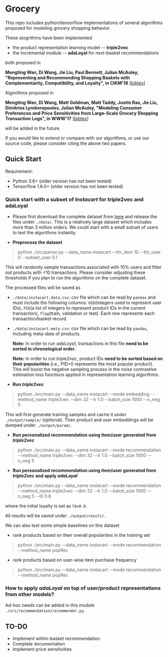 # Grocery

This repo includes python/tensorflow implementations of several algorithms proposed for modeling grocery shopping behavior.

These alogrithms have been implemented

 - the product representation learning model -- **triple2vec**
 - the incremental module -- **adaLoyal** for next-basket 
recommendations

both proposed in

**Mengting Wan, Di Wang, Jie Liu, Paul Bennett, Julian McAuley, "Representing and Recommending Shopping Baskets with Complementarity, Compatibility, and Loyalty", in CIKM'18** [[bibtex]](https://dblp.uni-trier.de/rec/bibtex/conf/cikm/WanWLBM18)

Algorithms proposed in

**Mengting Wan, Di Wang, Matt Goldman, Matt Taddy, Justin Rao, Jie Liu, Dimitrios Lymberopoulos, Julian McAuley, "Modeling Consumer Preferences and Price Sensitivities from Large-Scale Grocery Shopping Transaction Logs", in WWW'17** [[bibtex]](https://dblp.uni-trier.de/rec/bibtex/conf/www/WanWGTRLLM17)

will be added in the future.

If you would like to extend or compare with our algorithms, or use our source code, please consider citing the above two papers.

## Quick Start

Requirement:

 - Python 3.6+ (older version has not been tested)
 - Tensorflow 1.6.0+ (older version has not been tested)

### Quick start with a subset of *Instacart* for triple2vec and adaLoyal

 - Please first download the complete dataset from [here](https://www.instacart.com/datasets/grocery-shopping-2017) and release the files under `./data/`. This is a relatively large dataset which includes more than 3 million orders. We could start with a small subset of users to test the algorithms instantly.

 - **Preprocess the dataset**
 
 > python ./src/parser.py --data\_name instacart --thr\_item 10 --thr\_user 0 --subset\_user 0.1
 
 This will randomly sample transactions associated with 10% users and filter out products with <10 transactions. Please consider adjusting these thresholds if you plan to run the algorithms on the complete dataset.
 
 The processed files will be saved as 

  + `./data/instacart.data.csv`: csv file which can be read by `pandas` and must include the following columns: `UID`(integers used to represent user IDs), `PID`(a list of integers to represent product IDs in the current transaction), `flag`(train, validation or test). Each row represents each transaction/basket record.
 
  + `./data/instacart.meta.csv`: csv file which can be read by `pandas`, including meta-data of products.

    **Note:** In order to run *adaLoyal*, transactions in this file **need to be sorted in chronological order**.
    
    **Note:** In order to run *triple2vec*, product IDs **need to be sorted based on their popularities** (i.e., PID=0 represents the most popular product). This will boost the negative sampling process in the noise contrastive estimation loss functions applied in representation learning algorithms.

- **Run _triple2vec_**

> python ./src/main.py --data\_name instacart --mode embedding --method\_name triple2vec --dim 32 --lr 1.0 --batch\_size 1000 --n\_neg 5

This will first generate training samples and cache it under `./output/sample/` (optional). Then product and user embeddings will be dumped under `./output/param/`.

- **Run personalized recommendation using item/user generated from _triple2vec_**

> python ./src/main.py --data\_name instacart --mode recommendation --method\_name triple2vec --dim 32 --lr 1.0 --batch\_size 1000 --n\_neg 5

- **Run personalized recommendation using item/user generated from _triple2vec_ and apply _adaLoyal_**

> python ./src/main.py --data\_name instacart --mode recommendation --method\_name triple2vec --dim 32 --lr 1.0 --batch\_size 1000 --n\_neg 5 --l0 0.8

where the initial loyalty is set as `l0=0.8`.

All results will be saved under `./output/result/`.

We can also test some simple baselines on this dataset

- rank products based on their overall popularities in the training set

> python ./src/main.py --data\_name instacart --mode recommendation --method\_name popRec 

- rank products based on user-wise item purchase frequency

> python ./src/main.py --data\_name instacart --mode recommendation --method\_name popRec 

### How to apply _adaLoyal_ on top of user/product representations from other models?

Ad-hoc needs can be added in this module `./src/recommendation/recommender.py`.


## TO-DO
 - Implement within-basket recommendation
 - Complete documentation
 - Implement price sensitivities

